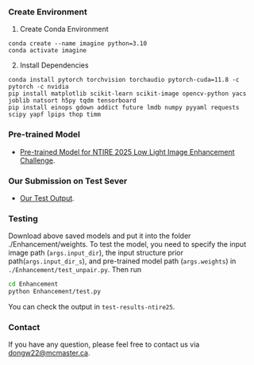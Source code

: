 ### Create Environment
1. Create Conda Environment
```
conda create --name imagine python=3.10
conda activate imagine
```

2. Install Dependencies
```
conda install pytorch torchvision torchaudio pytorch-cuda=11.8 -c pytorch -c nvidia
pip install matplotlib scikit-learn scikit-image opencv-python yacs joblib natsort h5py tqdm tensorboard
pip install einops gdown addict future lmdb numpy pyyaml requests scipy yapf lpips thop timm
```


### Pre-trained Model
- [Pre-trained Model for NTIRE 2025 Low Light Image Enhancement Challenge](https://mcmasteru365-my.sharepoint.com/:u:/g/personal/dongw22_mcmaster_ca/EQOvdzV160JMv-yge2bM3TcBG9Z6oOb4HyTlB4L4aDgsOw?e=8JfVC0).

### Our Submission on Test Sever
- [Our Test Output](https://mcmasteru365-my.sharepoint.com/:f:/g/personal/dongw22_mcmaster_ca/EpN54Q4bzO9DteK4tntg_eYB4X8XzlqI8A6HNXtAUEALSw?e=7zbUrM).

### Testing
Download above saved models and put it into the folder ./Enhancement/weights. To test the model, you need to specify the input image path (`args.input_dir`), the input structure prior path(`args.input_dir_s`), and pre-trained model path (`args.weights`) in `./Enhancement/test_unpair.py`. Then run
```bash
cd Enhancement
python Enhancement/test.py 
```
You can check the output in `test-results-ntire25`.


### Contact
If you have any question, please feel free to contact us via dongw22@mcmaster.ca.

